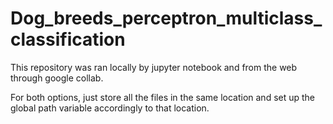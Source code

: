 # Dog_breeds_perceptron_multiclass_classification

This repository was ran locally by jupyter notebook and from the web through google collab.

For both options, just store all the files in the same location and set up the global path variable accordingly to that location.
